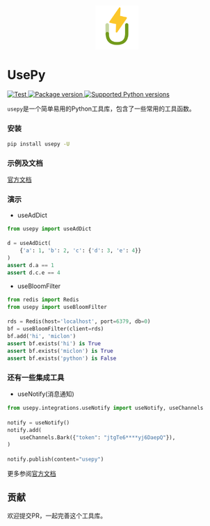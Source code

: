 <div align=center><img src="logo-shadow.svg" width="100" alt="logo"></div>

# UsePy

<a href="https://github.com/mic1on/usepy/actions/workflows/test.yml?query=event%3Apush+branch%3Amain" target="_blank">
    <img src="https://github.com/mic1on/usepy/workflows/test%20suite/badge.svg?branch=main&event=push" alt="Test">
</a>
<a href="https://pypi.org/project/usepy" target="_blank">
    <img src="https://img.shields.io/pypi/v/usepy.svg" alt="Package version">
</a>

<a href="https://pypi.org/project/usepy" target="_blank">
    <img src="https://img.shields.io/pypi/pyversions/usepy.svg" alt="Supported Python versions">
</a>

`usepy`是一个简单易用的Python工具库，包含了一些常用的工具函数。

### 安装

```bash
pip install usepy -U
```

### 示例及文档

[官方文档](https://usepy.code05.com/)

### 演示

- useAdDict

```python
from usepy import useAdDict

d = useAdDict(
    {'a': 1, 'b': 2, 'c': {'d': 3, 'e': 4}}
)
assert d.a == 1
assert d.c.e == 4
```

- useBloomFilter

```python
from redis import Redis
from usepy import useBloomFilter

rds = Redis(host='localhost', port=6379, db=0)
bf = useBloomFilter(client=rds)
bf.add('hi', 'miclon')
assert bf.exists('hi') is True
assert bf.exists('miclon') is True
assert bf.exists('python') is False
```

### 还有一些集成工具

- useNotify(消息通知)

```python
from usepy.integrations.useNotify import useNotify, useChannels

notify = useNotify()
notify.add(
    useChannels.Bark({"token": "jtgTe6****yj6DaepQ"}),
)

notify.publish(content="usepy")
```

更多参阅[官方文档](https://usepy.code05.com/)

## 贡献

欢迎提交PR，一起完善这个工具库。